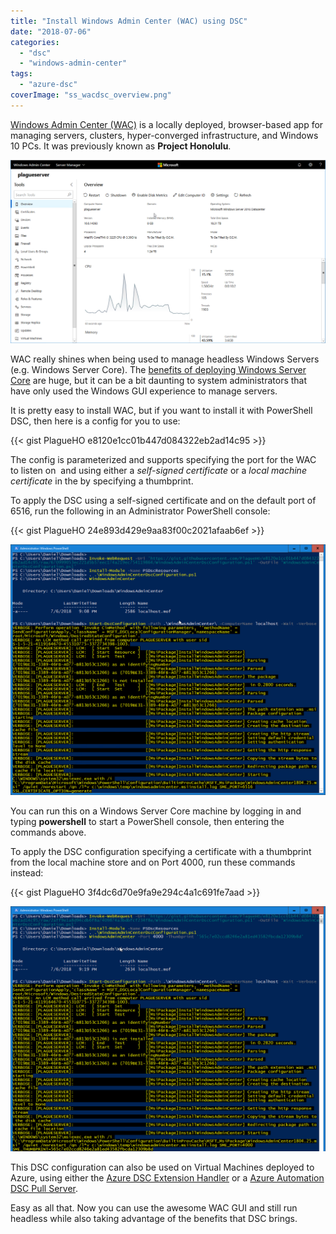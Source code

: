 ```yaml
---
title: "Install Windows Admin Center (WAC) using DSC"
date: "2018-07-06"
categories:
  - "dsc"
  - "windows-admin-center"
tags:
  - "azure-dsc"
coverImage: "ss_wacdsc_overview.png"
---
```


[Windows Admin Center (WAC)](https://docs.microsoft.com/en-us/windows-server/manage/windows-admin-center/understand/windows-admin-center) is a locally deployed, browser-based app for managing servers, clusters, hyper-converged infrastructure, and Windows 10 PCs. It was previously known as **Project Honolulu**.

![ss_wacdsc_overview](/images/ss_wacdsc_overview.png)

WAC really shines when being used to manage headless Windows Servers (e.g. Windows Server Core). The [benefits of deploying Windows Server Core](https://cloudblogs.microsoft.com/windowsserver/2018/07/05/server-core-and-server-with-desktop-which-one-is-best-for-you/) are huge, but it can be a bit daunting to system administrators that have only used the Windows GUI experience to manage servers.

It is pretty easy to install WAC, but if you want to install it with PowerShell DSC, then here is a config for you to use:

{{< gist PlagueHO e8120e1cc01b447d084322eb2ad14c95 >}}

The config is parameterized and supports specifying the port for the WAC to listen on  and using either a _self-signed certificate_ or a _local machine certificate_ in the by specifying a thumbprint.

To apply the DSC using a self-signed certificate and on the default port of 6516, run the following in an Administrator PowerShell console:

{{< gist PlagueHO 24e893d429e9aa83f00c2021afaab6ef >}}

![ss_wacdsc_defaultport](/images/ss_wacdsc_defaultport.png)

You can run this on a Windows Server Core machine by logging in and typing **powershell** to start a PowerShell console, then entering the commands above.

To apply the DSC configuration specifying a certificate with a thumbprint from the local machine store and on Port 4000, run these commands instead:

{{< gist PlagueHO 3f4dc6d70e9fa9e294c4a1c691fe7aad >}}

![ss_wacdsc_installwiththumbprint](/images/ss_wacdsc_installwiththumbprint.png)

This DSC configuration can also be used on Virtual Machines deployed to Azure, using either the [Azure DSC Extension Handler](https://docs.microsoft.com/en-us/azure/virtual-machines/extensions/dsc-overview) or a [Azure Automation DSC Pull Server](https://docs.microsoft.com/en-us/azure/automation/automation-dsc-overview).

Easy as all that. Now you can use the awesome WAC GUI and still run headless while also taking advantage of the benefits that DSC brings.

